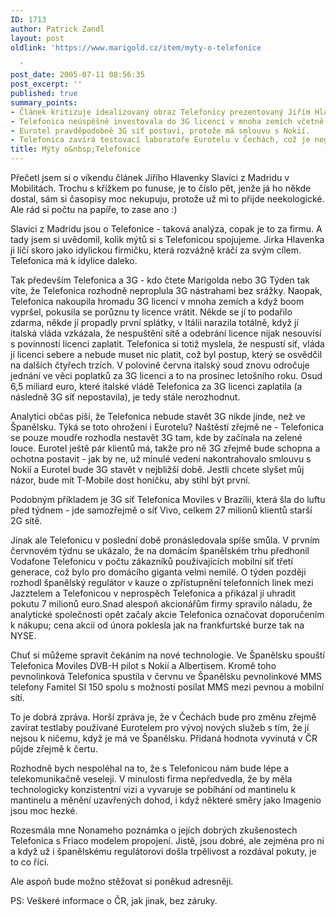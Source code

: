 ```yaml
---
ID: 1713
author: Patrick Zandl
layout: post
oldlink: 'https://www.marigold.cz/item/myty-o-telefonice

  '
post_date: 2005-07-11 08:56:35
post_excerpt: ''
published: true
summary_points:
- Článek kritizuje idealizovaný obraz Telefonicy prezentovaný Jiřím Hlavenkou.
- Telefonica neúspěšně investovala do 3G licencí v mnoha zemích včetně Itálie.
- Eurotel pravděpodobně 3G síť postaví, protože má smlouvu s Nokií.
- Telefonica zavírá testovací laboratoře Eurotelu v Čechách, což je negativní.
title: Mýty o&nbsp;Telefonice
---
```


<p>Přečetl jsem si o víkendu článek Jiřího Hlavenky Slavíci z Madridu v Mobilitách. Trochu s křížkem po funuse, je to číslo pět, jenže já ho někde dostal, sám si časopisy moc nekupuju, protože už mi to přijde neekologické. Ale rád si počtu na papíře, to zase ano :)</p>

<p>Slavíci z Madridu jsou o Telefonice - taková analýza, copak je to za firmu. A tady jsem si uvědomil, kolik mýtů si s Telefonicou spojujeme. Jirka Hlavenka ji líčí skoro jako idylickou firmičku, která rozvážně kráčí za svým cílem. Telefonica má k idylice daleko. </p>

<p>Tak především Telefonica a 3G - kdo čtete Marigolda nebo 3G Týden tak víte, že Telefonica rozhodně neproplula 3G nástrahami bez srážky. Naopak, Telefonica nakoupila hromadu 3G licencí v mnoha zemích a když boom vypršel, pokusila se porůznu ty licence vrátit. Někde se jí to podařilo zdarma, někde jí propadly první splátky, v Itálii narazila totálně, když jí italská vláda vzkázala, že nespuštění sítě a odebrání licence nijak nesouvisí s povinností licenci zaplatit. Telefonica si totiž myslela, že nespustí síť, vláda jí licenci sebere a nebude muset nic platit, což byl postup, který se osvědčil na dalších čtyřech trzích.  V polovině června italský soud znovu odročuje jednání ve věci poplatků za 3G licenci a to na prosinec letošního roku. Osud 6,5 miliard euro, které italské vládě Telefonica za 3G licenci zaplatila (a následně 3G síť nepostavila), je tedy stále nerozhodnut. </p>

<p>Analytici občas píší, že Telefonica nebude stavět 3G nikde jinde, než ve Španělsku. Týká se toto ohrožení i Eurotelu? Naštěstí zřejmě ne - Telefonica se pouze moudře rozhodla nestavět 3G tam, kde by začínala na zelené louce. Eurotel ještě pár klientů má, takže pro ně 3G zřejmě bude schopna a ochotna postavit - jak by ne, už minulé vedení nakontrahovalo smlouvu s Nokií a Eurotel bude 3G stavět v nejbližší době. Jestli chcete slyšet můj názor, bude mít T-Mobile dost honičku, aby stihl být první. </p>

<p>Podobným příkladem je 3G síť Telefonica Moviles v Brazílii, která šla do luftu před týdnem - jde samozřejmě o síť Vivo, celkem 27 milionů klientů starší 2G sítě.  </p>

<p>Jinak ale Telefonicu v poslední době pronásledovala spíše smůla. V prvním červnovém týdnu se ukázalo, že na domácím španělském trhu předhonil Vodafone Telefonicu v počtu  zákazníků používajících mobilní síť třetí generace, což bylo pro domácího giganta velmi nemilé. O týden později rozhodl španělský regulátor v kauze o zpřístupnění telefonních linek mezi Jazztelem a Telefonicou v neprospěch Telefonica a přikázal jí uhradit pokutu 7 milionů euro.Snad alespoň akcionářům firmy spravilo náladu, že analytické společnosti opět začaly akcie Telefonica označovat doporučením k nákupu; cena akcií od února poklesla jak na frankfurtské burze tak na NYSE.</p>

<p>Chuť si můžeme spravit čekáním na nové technologie. Ve Španělsku spouští Telefonica Moviles DVB-H pilot s Nokií a Albertisem. Kromě toho pevnolinková Telefonica spustila v červnu ve Španělsku pevnolinkové MMS telefony Famitel SI 150  spolu s možností posílat MMS mezi pevnou a mobilní sítí.  </p>

<p>To je dobrá zpráva. Horší zpráva je, že v Čechách bude pro změnu zřejmě zavírat testlaby používané Eurotelem pro vývoj nových služeb s tím, že jí nejsou k ničemu, když je má ve Španělsku. Přidaná hodnota vyvinutá v ČR půjde zřejmě k čertu. </p>

<p>Rozhodně bych nespoléhal na to, že s Telefonicou nám bude lépe a telekomunikačně veseleji. V minulosti  firma nepředvedla, že by měla technologicky konzistentní vizi a vyvaruje se pobíhání od mantinelu k mantinelu a měnění uzavřených dohod, i když některé směry jako Imagenio jsou moc hezké. </p>

<p> Rozesmála mne Nonameho poznámka o jejích dobrých zkušenostech Telefonica s Friaco modelem propojení. Jistě, jsou dobré, ale zejména pro ni a když už i španělskému regulátorovi došla trpělivost a rozdával pokuty, je to co říci. </p>

<p>Ale aspoň bude možno stěžovat si poněkud adresněji.
</p>

<p>PS: Veškeré informace o ČR, jak jinak, bez záruky.</p>